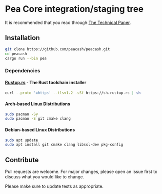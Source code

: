 # Pea Core integration/staging tree

It is recommended that you read through [The Technical Paper](https://github.com/peacash/paper/blob/main/README.md).

## Installation

```bash
git clone https://github.com/peacash/peacash.git
cd peacash
cargo run --bin pea
```

### Dependencies

#### [Rustup.rs](https://rustup.rs/) - The Rust toolchain installer

```bash
curl --proto '=https' --tlsv1.2 -sSf https://sh.rustup.rs | sh
```

#### Arch-based Linux Distributions

```bash
sudo pacman -Sy
sudo pacman -S git cmake clang
```

#### Debian-based Linux Distributions

```bash
sudo apt update
sudo apt install git cmake clang libssl-dev pkg-config
```

## Contribute

Pull requests are welcome. For major changes, please open an issue first to discuss what you would like to change.

Please make sure to update tests as appropriate.
